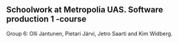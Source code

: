 <h2>Schoolwork at Metropolia UAS. Software production 1 -course</h2>
<p>Group 6: Olli Jantunen, Pietari Järvi, Jetro Saarti and Kim Widberg.</p>
